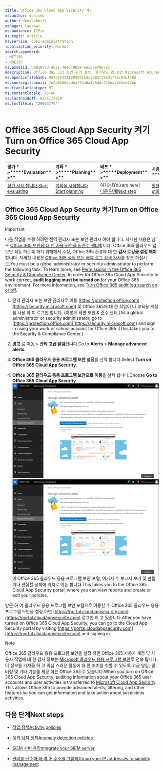 ```yaml
---
title: Office 365 Cloud App Security 켜기
ms.author: deniseb
author: denisebmsft
manager: laurawi
ms.audience: ITPro
ms.topic: article
ms.service: o365-administration
localization_priority: Normal
search.appverid:
- MET150
- MOE150
ms.assetid: ba919c73-d021-404d-9850-eec57e78678c
description: Office 365 고급 보안 관리 설정, 클라우드 앱 보안 Microsoft Azure에 의해 구동 하는 방법을 알아보려면이 문서를 읽어보십시오.
ms.openlocfilehash: 057a7b3311384901b4c3683c350d1f26c91bf60d
ms.sourcegitcommit: 7e2a0185cadea7f3a6afc5ddc445eac2e1ce22eb
ms.translationtype: MT
ms.contentlocale: ko-KR
ms.lasthandoff: 02/11/2019
ms.locfileid: "29603779"
---
```

# <a name="turn-on-office-365-cloud-app-security"></a><span data-ttu-id="b7ffd-103">Office 365 Cloud App Security 켜기</span><span class="sxs-lookup"><span data-stu-id="b7ffd-103">Turn on Office 365 Cloud App Security</span></span>
  
|<span data-ttu-id="b7ffd-104">평가 \* *\>*\*</span><span class="sxs-lookup"><span data-stu-id="b7ffd-104">\*\*\*\*Evaluation\*\* \>\*\*</span></span>|<span data-ttu-id="b7ffd-105">계획 \* *\>*\*</span><span class="sxs-lookup"><span data-stu-id="b7ffd-105">\*\*\*\*Planning\*\* \>\*\*</span></span>|<span data-ttu-id="b7ffd-106">배포 \* *\>*\*</span><span class="sxs-lookup"><span data-stu-id="b7ffd-106">\*\*\*\*Deployment\*\* \>\*\*</span></span>|<span data-ttu-id="b7ffd-107">사용률 \* \* \*</span><span class="sxs-lookup"><span data-stu-id="b7ffd-107">\*\*\*\*Utilization\*\*\*\*</span></span>|
|:-----|:-----|:-----|:-----|
|[<span data-ttu-id="b7ffd-108">평가 시작 합니다.</span><span class="sxs-lookup"><span data-stu-id="b7ffd-108">Start evaluating</span></span>](office-365-cas-overview.md) <br/> |[<span data-ttu-id="b7ffd-109">계획을 시작합니다</span><span class="sxs-lookup"><span data-stu-id="b7ffd-109">Start planning</span></span>](get-ready-for-office-365-cas.md) <br/> |<span data-ttu-id="b7ffd-110">여기는!</span><span class="sxs-lookup"><span data-stu-id="b7ffd-110">You are here!</span></span>  <br/> [<span data-ttu-id="b7ffd-111">다음 단계</span><span class="sxs-lookup"><span data-stu-id="b7ffd-111">Next step</span></span>](activity-policies-and-alerts.md) <br/> |[<span data-ttu-id="b7ffd-112">활용 하 여 시작</span><span class="sxs-lookup"><span data-stu-id="b7ffd-112">Start utilizing</span></span>](utilization-activities-for-ocas.md) <br/> |
  
## <a name="turn-on-office-365-cloud-app-security"></a><span data-ttu-id="b7ffd-113">Office 365 Cloud App Security 켜기</span><span class="sxs-lookup"><span data-stu-id="b7ffd-113">Turn on Office 365 Cloud App Security</span></span>

> [!IMPORTANT]
> <span data-ttu-id="b7ffd-p101">다음 작업을 수행 하려면 전역 관리자 또는 보안 관리자 여야 합니다. 자세한 내용은 참조 [Office 365 보안에 대 한 사용 권한을 &amp; 준수 센터](permissions-in-the-security-and-compliance-center.md)합니다. Office 365 클라우드 앱 보안 작동 하도록 하기 위해에서 수정, Office 365 환경에 대 한 **감사 로깅을 설정 해야** 합니다. 자세한 내용은 [Office 365 설정 또는 해제 로그 검색 감사](turn-audit-log-search-on-or-off.md)를 참조 하십시오.</span><span class="sxs-lookup"><span data-stu-id="b7ffd-p101">You must be a global administrator or security administrator to perform the following task. To learn more, see [Permissions in the Office 365 Security &amp; Compliance Center](permissions-in-the-security-and-compliance-center.md). In order for Office 365 Cloud App Security to work correct, **audit logging must be turned on** for your Office 365 environment. For more information, see [Turn Office 365 audit log search on or off](turn-audit-log-search-on-or-off.md).</span></span> 
  
1. <span data-ttu-id="b7ffd-p102">전역 관리자 또는 보안 관리자로 이동 [https://protection.office.com](https://security.microsoft.com) 및 Office 365에 대 한 작업이 나 교육용 계정을 사용 하 여 로그인 합니다. (이렇게 하면 보안 &amp; 준수 센터.)</span><span class="sxs-lookup"><span data-stu-id="b7ffd-p102">As a global administrator or security administrator, go to [https://protection.office.com](https://security.microsoft.com) and sign in using your work or school account for Office 365. (This takes you to the Security &amp; Compliance Center.)</span></span> 
    
2. <span data-ttu-id="b7ffd-120">**경고** 로 이동 \> **관리 고급 알림**입니다.</span><span class="sxs-lookup"><span data-stu-id="b7ffd-120">Go to **Alerts** \> **Manage advanced alerts**.</span></span>
    
3. <span data-ttu-id="b7ffd-121">**Office 365 클라우드 응용 프로그램 보안 설정**을 선택 합니다.</span><span class="sxs-lookup"><span data-stu-id="b7ffd-121">Select **Turn on Office 365 Cloud App Security**.</span></span>
    
4. <span data-ttu-id="b7ffd-122">**Office 365 클라우드 응용 프로그램 보안으로 이동**을 선택 합니다.</span><span class="sxs-lookup"><span data-stu-id="b7ffd-122">Choose **Go to Office 365 Cloud App Security**.</span></span><br/><span data-ttu-id="b7ffd-123">![보안에서 &amp; 준수 센터 Office 365 클라우드 앱 보안으로 이동 하려면 고급 알림 관리를 선택 합니다.](media/958632d4-03e3-4ade-8e22-d5509db6fca7.png)</span><span class="sxs-lookup"><span data-stu-id="b7ffd-123">![In the Security &amp; Compliance Center, choose Manage Advanced Alerts to go to Office 365 Cloud App Security](media/958632d4-03e3-4ade-8e22-d5509db6fca7.png)</span></span><br/><span data-ttu-id="b7ffd-124">이 Office 365 클라우드 응용 프로그램 보안 포털, 여기서 수 보고서 보기 및 만들거나 편집할 정책에 위치로 이동 합니다.</span><span class="sxs-lookup"><span data-stu-id="b7ffd-124">This takes you to the Office 365 Cloud App Security portal, where you can view reports and create or edit your policies.</span></span>

<span data-ttu-id="b7ffd-125">방문 하 여 클라우드 응용 프로그램 보안 포털으로 이동할 수 Office 365 클라우드 응용 프로그램 보안을 설정 하면 [https://portal.cloudappsecurity.com](https://portal.cloudappsecurity.com) 로그인 하 고 있습니다.</span><span class="sxs-lookup"><span data-stu-id="b7ffd-125">After you have turned on Office 365 Cloud App Security, you can go to the Cloud App Security portal by visiting [https://portal.cloudappsecurity.com](https://portal.cloudappsecurity.com) and signing in.</span></span>
    
> [!NOTE]
> <span data-ttu-id="b7ffd-p103">Office 365 클라우드 응용 프로그램 보안을 설정 하면 Office 365 사용자 계정 및 사용자 작업에 대 한 감사 정보는 [Microsoft 클라우드 응용 프로그램 보안](https://aka.ms/whatiscas)로 전송 됩니다. 이 정보를 가져올 하 고 의심 스러운 활동에 대 한 조치를 취할 수 있도록 고급 알림, 필터링 및 기타 기능을 제공 하는 Office 365 수 있습니다.</span><span class="sxs-lookup"><span data-stu-id="b7ffd-p103">When you turn on Office 365 Cloud App Security, auditing information about your Office 365 user accounts and user activities is transferred to [Microsoft Cloud App Security](https://aka.ms/whatiscas). This allows Office 365 to provide advanced alerts, filtering, and other features so you can get information and take action about suspicious activities.</span></span> 
  
## <a name="next-steps"></a><span data-ttu-id="b7ffd-128">다음 단계</span><span class="sxs-lookup"><span data-stu-id="b7ffd-128">Next steps</span></span>

- [<span data-ttu-id="b7ffd-129">작업 정책</span><span class="sxs-lookup"><span data-stu-id="b7ffd-129">Activity policies</span></span>](activity-policies-and-alerts.md)
    
- [<span data-ttu-id="b7ffd-130">예외 탐지 정책</span><span class="sxs-lookup"><span data-stu-id="b7ffd-130">Anomaly detection policies</span></span>](anomaly-detection-policies-in-ocas.md)
    
- [<span data-ttu-id="b7ffd-131">SIEM 서버 통합</span><span class="sxs-lookup"><span data-stu-id="b7ffd-131">Integrate your SIEM server</span></span>](integrate-your-siem-server-with-office-365-cas.md)
    
- [<span data-ttu-id="b7ffd-132">관리를 단순화 하 여 IP 주소를 그룹화</span><span class="sxs-lookup"><span data-stu-id="b7ffd-132">Group your IP addresses to simplify management</span></span>](group-your-ip-addresses-in-ocas.md)
    

